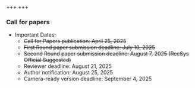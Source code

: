 +++
+++

### Call for papers

- Important Dates:
  - ~~Call for Papers publication: April 25, 2025~~
  - ~~First Round paper submission deadline: July 10, 2025~~
  - ~~Second Round paper submission deadline: August 7, 2025 (RecSys Official Suggested)~~
  - Reviewer deadline: August 21, 2025
  - Author notification: August 25, 2025
  - Camera-ready version deadline: September 4, 2025
